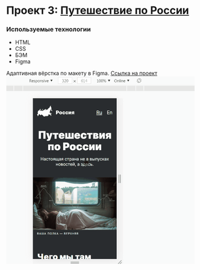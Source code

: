 # Проект 3: [Путешествие по России](https://yarpiano.github.io/russian-travel/index.html "Путешествие по России")

### Используемые технологии
* HTML
* CSS
* БЭМ
* Figma

Адаптивная вёрстка по макету в Figma.
[Ссылка на проект](https://yarpiano.github.io/russian-travel/index.html "Путешествие по России")
![](https://github.com/YarPiano/russian-travel/blob/master/images/site.gif)